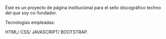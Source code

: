 Éste es un proyecto de página institucional para el sello discográfico techno del que soy co-fundador.


Tecnologías empleadas:

HTML/
CSS/
JAVASCRIPT/
BOOTSTRAP. 
